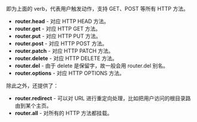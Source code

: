 即为上面的 verb，代表用户触发动作，支持 GET、POST 等所有 HTTP 方法。

- **router.head** - 对应 HTTP HEAD 方法。
- **router.get** - 对应 HTTP GET 方法。
- **router.put** - 对应 HTTP PUT 方法。
- **router.post** - 对应 HTTP POST 方法。
- **router.patch** - 对应 HTTP PATCH 方法。
- **router.delete** - 对应 HTTP DELETE 方法。
- **router.del** - 由于 delete 是保留字，故一般会用 router.del 别名。
- **router.options** - 对应 HTTP OPTIONS 方法。

除此之外，还提供了：

- **router.redirect** - 可以对 URL 进行重定向处理，比如把用户访问的根目录路由到某个主页。
- **router.all** - 对所有的 HTTP 方法都挂载。